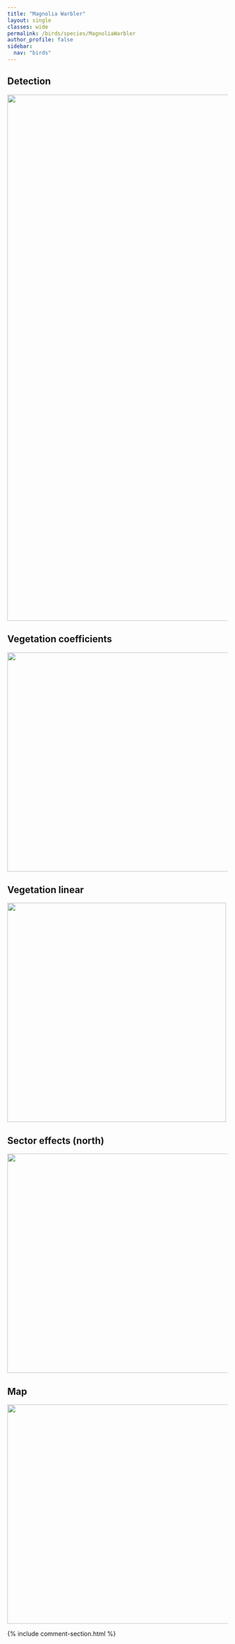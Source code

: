 ```yaml
---
title: "Magnolia Warbler"
layout: single
classes: wide
permalink: /birds/species/MagnoliaWarbler
author_profile: false
sidebar:
  nav: "birds"
---
```


<h2>Detection</h2>

<a href="https://drive.google.com/uc?export=view&id=1xGy9adPeUDRyWNxmqCupWLb-ArWr1zYE">
<img src="https://drive.google.com/uc?export=view&id=1xGy9adPeUDRyWNxmqCupWLb-ArWr1zYE" height = "1200" width = "800">
</a>

<h2>Vegetation coefficients</h2>

<a href="https://drive.google.com/uc?export=view&id=1jyfdOsL6N-mdBUint4lAS4Ixykzeszla">
<img src="https://drive.google.com/uc?export=view&id=1jyfdOsL6N-mdBUint4lAS4Ixykzeszla" height = "500" width = "1000">
</a>

<h2>Vegetation linear</h2>

<a href="https://drive.google.com/uc?export=view&id=14TisrfdI6jQCPk5JyIeN0mGkcDaE-ULD">
<img src="https://drive.google.com/uc?export=view&id=14TisrfdI6jQCPk5JyIeN0mGkcDaE-ULD" height = "500" width = "500">
</a>

<h2>Sector effects (north)</h2>

<a href="https://drive.google.com/uc?export=view&id=1-mSZhs8fO4XdR9tUt6qyZaej6YShrMzF">
<img src="https://drive.google.com/uc?export=view&id=1-mSZhs8fO4XdR9tUt6qyZaej6YShrMzF" height = "500" width = "1000">
</a>

<h2>Map</h2>

<a href="https://drive.google.com/uc?export=view&id=19pMyWEA6U8t7f2J9ZYEvxqj4wMogS1z1">
<img src="https://drive.google.com/uc?export=view&id=19pMyWEA6U8t7f2J9ZYEvxqj4wMogS1z1" height = "500" width = "1500">
</a>

{% include comment-section.html %}
